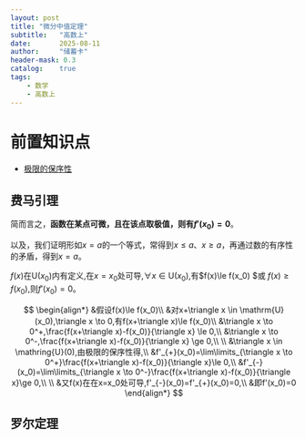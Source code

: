 ```yaml
---
layout: post
title: "微分中值定理"
subtitle:   "高数上"
date:       2025-08-11
author:     "储蓄卡"
header-mask: 0.3
catalog:    true
tags:
    - 数学
    - 高数上
---
```

# 前置知识点

- [极限的保序性](./极限的保序性.md)

## 费马引理

简而言之，**函数在某点可微，且在该点取极值，则有$f'(x_0)=0$**。

以及，我们证明形如$x=a$的一个等式，常得到$x \le a$、$x \ge a$，再通过数的有序性的矛盾，得到$x=a$。
<mark>

$f(x)$在$\mathrm{U}(x_0)$内有定义,在$x=x_0$处可导,$\forall x \in \mathrm{U}(x_0)$,有$f(x)\le f(x_0) $或 $f(x)\ge f(x_0)$,则$f'(x_0)=0$。

</mark>


$$
\begin{align*}
&假设f(x)\le f(x_0)\\
&对x+\triangle x \in \mathrm{U}(x_0),\triangle x \to 0,有f(x+\triangle x)\le f(x_0)\\
&\triangle x \to 0^+,\frac{f(x+\triangle x)-f(x_0)}{\triangle x} \le 0,\\
&\triangle x \to 0^-,\frac{f(x+\triangle x)-f(x_0)}{\triangle x} \ge 0,\\  \\
&\triangle x \in \mathring{U}(0),由极限的保序性得,\\
&f'_{+}(x_0)=\lim\limits_{\triangle x \to 0^+}\frac{f(x+\triangle x)-f(x_0)}{\triangle x}\le 0,\\
&f'_{-}(x_0)=\lim\limits_{\triangle x \to 0^-}\frac{f(x+\triangle x)-f(x_0)}{\triangle x}\ge 0,\\ \\
&又f(x)在在x=x_0处可导,f'_{-}(x_0)=f'_{+}(x_0)=0,\\
&即f'(x_0)=0
\end{align*}
$$

## 罗尔定理
